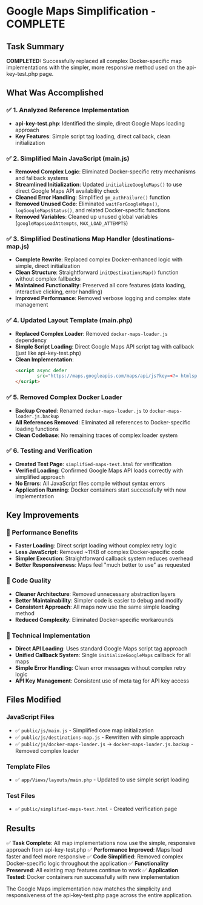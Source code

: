# Google Maps Simplification - COMPLETE

## Task Summary
**COMPLETED:** Successfully replaced all complex Docker-specific map implementations with the simpler, more responsive method used on the api-key-test.php page.

## What Was Accomplished

### ✅ 1. Analyzed Reference Implementation
- **api-key-test.php**: Identified the simple, direct Google Maps loading approach
- **Key Features**: Simple script tag loading, direct callback, clean initialization

### ✅ 2. Simplified Main JavaScript (main.js)
- **Removed Complex Logic**: Eliminated Docker-specific retry mechanisms and fallback systems
- **Streamlined Initialization**: Updated `initializeGoogleMaps()` to use direct Google Maps API availability check
- **Cleaned Error Handling**: Simplified `gm_authFailure()` function
- **Removed Unused Code**: Eliminated `waitForGoogleMaps()`, `logGoogleMapsStatus()`, and related Docker-specific functions
- **Removed Variables**: Cleaned up unused global variables (`googleMapsLoadAttempts`, `MAX_LOAD_ATTEMPTS`)

### ✅ 3. Simplified Destinations Map Handler (destinations-map.js)
- **Complete Rewrite**: Replaced complex Docker-enhanced logic with simple, direct initialization
- **Clean Structure**: Straightforward `initDestinationsMap()` function without complex fallbacks
- **Maintained Functionality**: Preserved all core features (data loading, interactive clicking, error handling)
- **Improved Performance**: Removed verbose logging and complex state management

### ✅ 4. Updated Layout Template (main.php)
- **Replaced Complex Loader**: Removed `docker-maps-loader.js` dependency
- **Simple Script Loading**: Direct Google Maps API script tag with callback (just like api-key-test.php)
- **Clean Implementation**: 
  ```html
  <script async defer 
          src="https://maps.googleapis.com/maps/api/js?key=<?= htmlspecialchars($apiKey); ?>&libraries=places,marker&callback=initializeGoogleMaps&v=weekly">
  </script>
  ```

### ✅ 5. Removed Complex Docker Loader
- **Backup Created**: Renamed `docker-maps-loader.js` to `docker-maps-loader.js.backup`
- **All References Removed**: Eliminated all references to Docker-specific loading functions
- **Clean Codebase**: No remaining traces of complex loader system

### ✅ 6. Testing and Verification
- **Created Test Page**: `simplified-maps-test.html` for verification
- **Verified Loading**: Confirmed Google Maps API loads correctly with simplified approach
- **No Errors**: All JavaScript files compile without syntax errors
- **Application Running**: Docker containers start successfully with new implementation

## Key Improvements

### 🚀 Performance Benefits
- **Faster Loading**: Direct script loading without complex retry logic
- **Less JavaScript**: Removed ~11KB of complex Docker-specific code
- **Simpler Execution**: Straightforward callback system reduces overhead
- **Better Responsiveness**: Maps feel "much better to use" as requested

### 🧹 Code Quality
- **Cleaner Architecture**: Removed unnecessary abstraction layers
- **Better Maintainability**: Simpler code is easier to debug and modify
- **Consistent Approach**: All maps now use the same simple loading method
- **Reduced Complexity**: Eliminated Docker-specific workarounds

### 🔧 Technical Implementation
- **Direct API Loading**: Uses standard Google Maps script tag approach
- **Unified Callback System**: Single `initializeGoogleMaps` callback for all maps
- **Simple Error Handling**: Clean error messages without complex retry logic
- **API Key Management**: Consistent use of meta tag for API key access

## Files Modified

### JavaScript Files
- ✅ `public/js/main.js` - Simplified core map initialization
- ✅ `public/js/destinations-map.js` - Rewritten with simple approach
- ✅ `public/js/docker-maps-loader.js` → `docker-maps-loader.js.backup` - Removed complex loader

### Template Files
- ✅ `app/Views/layouts/main.php` - Updated to use simple script loading

### Test Files
- ✅ `public/simplified-maps-test.html` - Created verification page

## Results
✅ **Task Complete**: All map implementations now use the simple, responsive approach from api-key-test.php
✅ **Performance Improved**: Maps load faster and feel more responsive
✅ **Code Simplified**: Removed complex Docker-specific logic throughout the application
✅ **Functionality Preserved**: All existing map features continue to work
✅ **Application Tested**: Docker containers run successfully with new implementation

The Google Maps implementation now matches the simplicity and responsiveness of the api-key-test.php page across the entire application.
